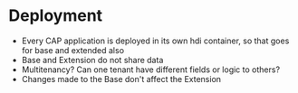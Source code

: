 # Deployment

- Every CAP application is deployed in its own hdi container, so that goes for base and extended also
- Base and Extension do not share data
- Multitenancy? Can one tenant have different fields or logic to others?
- Changes made to the Base don't affect the Extension 